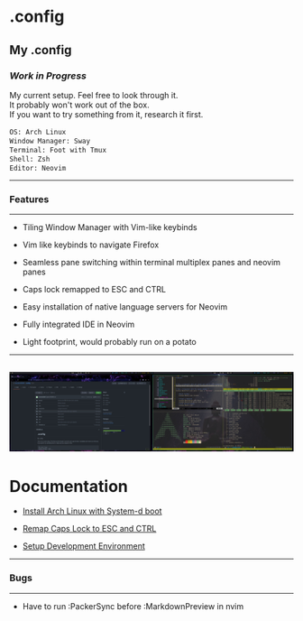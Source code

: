 # .config

## My .config

### *Work in Progress*

My current setup.
Feel free to look through it.\
It probably won't work out of the box.\
If you want to try something from it, research it first.

    OS: Arch Linux
    Window Manager: Sway
    Terminal: Foot with Tmux 
    Shell: Zsh
    Editor: Neovim
---
### Features
---
- Tiling Window Manager with Vim-like keybinds

- Vim like keybinds to navigate Firefox

- Seamless pane switching within terminal multiplex panes and neovim panes

- Caps lock remapped to ESC and CTRL

- Easy installation of native language servers for Neovim

- Fully integrated IDE in Neovim

- Light footprint, would probably run on a potato

---
![screenshot](https://github.com/brandon82890/.config/blob/main/screenshots/example.jpg?raw=true)
---
# Documentation
- [Install Arch Linux with System-d boot](docs/systemd_arch_install.md)

- [Remap Caps Lock to ESC and CTRL](docs/remap_capslock.md)

- [Setup Development Environment](docs/setup.md)
---
### Bugs
---
- Have to run :PackerSync before :MarkdownPreview in nvim
